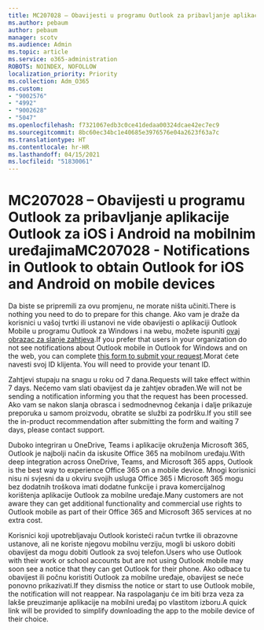 ```yaml
---
title: MC207028 – Obavijesti u programu Outlook za pribavljanje aplikacije Outlook za iOS i Android na mobilnim uređajima
ms.author: pebaum
author: pebaum
manager: scotv
ms.audience: Admin
ms.topic: article
ms.service: o365-administration
ROBOTS: NOINDEX, NOFOLLOW
localization_priority: Priority
ms.collection: Adm_O365
ms.custom:
- "9002576"
- "4992"
- "9002628"
- "5047"
ms.openlocfilehash: f7321067edb3c0ce41dedaa00324dcae42ec7ec9
ms.sourcegitcommit: 8bc60ec34bc1e40685e3976576e04a2623f63a7c
ms.translationtype: HT
ms.contentlocale: hr-HR
ms.lasthandoff: 04/15/2021
ms.locfileid: "51830061"
---
```

# <a name="mc207028---notifications-in-outlook-to-obtain-outlook-for-ios-and-android-on-mobile-devices"></a><span data-ttu-id="36440-102">MC207028 – Obavijesti u programu Outlook za pribavljanje aplikacije Outlook za iOS i Android na mobilnim uređajima</span><span class="sxs-lookup"><span data-stu-id="36440-102">MC207028 - Notifications in Outlook to obtain Outlook for iOS and Android on mobile devices</span></span>

<span data-ttu-id="36440-103">Da biste se pripremili za ovu promjenu, ne morate ništa učiniti.</span><span class="sxs-lookup"><span data-stu-id="36440-103">There is nothing you need to do to prepare for this change.</span></span> <span data-ttu-id="36440-104">Ako vam je draže da korisnici u vašoj tvrtki ili ustanovi ne vide obavijesti o aplikaciji Outlook Mobile u programu Outlook za Windows i na webu, možete ispuniti [ovaj obrazac za slanje zahtjeva](https://aka.ms/MC207028).</span><span class="sxs-lookup"><span data-stu-id="36440-104">If you prefer that users in your organization do not see notifications about Outlook mobile in Outlook for Windows and on the web, you can complete [this form to submit your request](https://aka.ms/MC207028).</span></span><span data-ttu-id="36440-105">Morat ćete navesti svoj ID klijenta.</span><span class="sxs-lookup"><span data-stu-id="36440-105"> You will need to provide your tenant ID.</span></span> 

<span data-ttu-id="36440-106">Zahtjevi stupaju na snagu u roku od 7 dana.</span><span class="sxs-lookup"><span data-stu-id="36440-106">Requests will take effect within 7 days.</span></span> <span data-ttu-id="36440-107">Nećemo vam slati obavijest da je zahtjev obrađen.</span><span class="sxs-lookup"><span data-stu-id="36440-107">We will not be sending a notification informing you that the request has been processed.</span></span> <span data-ttu-id="36440-108">Ako vam se nakon slanja obrasca i sedmodnevnog čekanja i dalje prikazuje preporuka u samom proizvodu, obratite se službi za podršku.</span><span class="sxs-lookup"><span data-stu-id="36440-108">If you still see the in-product recommendation after submitting the form and waiting 7 days, please contact support.</span></span>

<span data-ttu-id="36440-109">Duboko integriran u OneDrive, Teams i aplikacije okruženja Microsoft 365, Outlook je najbolji način da iskusite Office 365 na mobilnom uređaju.</span><span class="sxs-lookup"><span data-stu-id="36440-109">With deep integration across OneDrive, Teams, and Microsoft 365 apps, Outlook is the best way to experience Office 365 on a mobile device.</span></span> <span data-ttu-id="36440-110">Mnogi korisnici nisu ni svjesni da u okviru svojih usluga Office 365 i Microsoft 365 mogu bez dodatnih troškova imati dodatne funkcije i prava komercijalnog korištenja aplikacije Outlook za mobilne uređaje.</span><span class="sxs-lookup"><span data-stu-id="36440-110">Many customers are not aware they can get additional functionality and commercial use rights to Outlook mobile as part of their Office 365 and Microsoft 365 services at no extra cost.</span></span>

<span data-ttu-id="36440-111">Korisnici koji upotrebljavaju Outlook koristeći račun tvrtke ili obrazovne ustanove, ali ne koriste njegovu mobilnu verziju, mogli bi uskoro dobiti obavijest da mogu dobiti Outlook za svoj telefon.</span><span class="sxs-lookup"><span data-stu-id="36440-111">Users who use Outlook with their work or school accounts but are not using Outlook mobile may soon see a notice that they can get Outlook for their phone.</span></span> <span data-ttu-id="36440-112">Ako odbace tu obavijest ili počnu koristiti Outlook za mobilne uređaje, obavijest se neće ponovno prikazivati.</span><span class="sxs-lookup"><span data-stu-id="36440-112">If they dismiss the notice or start to use Outlook mobile, the notification will not reappear.</span></span> <span data-ttu-id="36440-113">Na raspolaganju će im biti brza veza za lakše preuzimanje aplikacije na mobilni uređaj po vlastitom izboru.</span><span class="sxs-lookup"><span data-stu-id="36440-113">A quick link will be provided to simplify downloading the app to the mobile device of their choice.</span></span>
